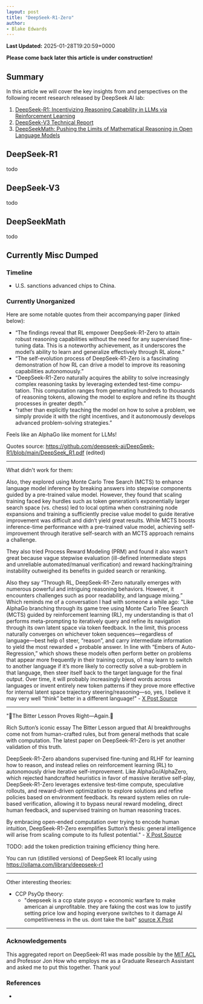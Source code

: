 ```yaml
---
layout: post
title: "DeepSeek-R1-Zero"
author:
- Blake Edwards
---
```

**Last Updated:** 2025-01-28T19:20:59+0000

**Please come back later this article is under construction!**

## Summary

In this article we will cover the key insights from and perspectives on the following recent research released by DeepSeek AI lab:
1. [DeepSeek-R1: Incentivizing Reasoning Capability in LLMs via Reinforcement Learning](https://github.com/deepseek-ai/DeepSeek-R1/blob/main/DeepSeek_R1.pdf)
2. [DeepSeek-V3 Technical Report](https://github.com/deepseek-ai/DeepSeek-V3/blob/main/DeepSeek_V3.pdf)
3. [DeepSeekMath: Pushing the Limits of Mathematical Reasoning in Open Language Models](https://arxiv.org/pdf/2402.03300)

## DeepSeek-R1
todo

## DeepSeek-V3
todo

## DeepSeekMath
todo

## Currently Misc Dumped

### Timeline
- U.S. sanctions advanced chips to China.

### Currently Unorganized

Here are some notable quotes from their accompanying paper (linked below):
- “The findings reveal that RL empower DeepSeek-R1-Zero to attain robust reasoning capabilities without the need for any supervised fine-tuning data. This is a noteworthy achievement, as it underscores the model’s ability to learn and generalize effectively through RL alone.”
- “The self-evolution process of DeepSeek-R1-Zero is a fascinating demonstration of how RL can drive a model to improve its reasoning capabilities autonomously.”
- “DeepSeek-R1-Zero naturally acquires the ability to solve increasingly complex reasoning tasks by leveraging extended test-time compu- tation. This computation ranges from generating hundreds to thousands of reasoning tokens, allowing the model to explore and refine its thought processes in greater depth.”
- “rather than explicitly teaching the model on how to solve a problem, we simply provide it with the right incentives, and it autonomously develops advanced problem-solving strategies.”

Feels like an AlphaGo like moment for LLMs!

Quotes source: https://github.com/deepseek-ai/DeepSeek-R1/blob/main/DeepSeek_R1.pdf (edited) 

---

What didn't work for them:

Also, they explored using Monte Carlo Tree Search (MCTS) to enhance language model inference by breaking answers into stepwise components guided by a pre-trained value model. However, they found that scaling training faced key hurdles such as token generation’s exponentially larger search space (vs. chess) led to local optima when constraining node expansions and training a sufficiently precise value model to guide iterative improvement was difficult and didn’t yield great results. While MCTS boosts inference-time performance with a pre-trained value model, achieving self-improvement through iterative self-search with an MCTS approach remains a challenge.

They also tried Process Reward Modeling (PRM) and found it also wasn’t great because vague stepwise evaluation (ill-defined intermediate steps and unreliable automated/manual verification) and reward hacking/training instability outweighed its benefits in guided search or reranking.

Also they say “Through RL, DeepSeek-R1-Zero naturally emerges with numerous powerful and intriguing reasoning behaviors. However, it encounters challenges such as poor readability, and language mixing.” Which reminds me of a conversation I had with someone a while ago:
"Like AlphaGo branching through its game tree using Monte Carlo Tree Search (MCTS) guided by reinforcement learning (RL), my understanding is that o1 performs meta-prompting to iteratively query and refine its navigation through its own latent space via token feedback. In the limit, this process naturally converges on whichever token sequences—regardless of language—best help o1 steer, “reason”, and carry intermediate information to yield the most rewarded + probable answer. In line with “Embers of Auto-Regression,” which shows these models often perform better on problems that appear more frequently in their training corpus, o1 may learn to switch to another language if it’s more likely to correctly solve a sub-problem in that language, then steer itself back to the target language for the final output. Over time, it will probably increasingly blend words across languages or invent entirely new token patterns if they prove more effective for internal latent space trajectory steering/reasoning—so, yes, I believe it may very well “think” better in a different language!" - [X Post Source](https://x.com/humanity_dao/status/1877219387930796159)

---

"🚨The Bitter Lesson Proves Right—Again.🚨

Rich Sutton’s iconic essay The Bitter Lesson argued that AI breakthroughs come not from human-crafted rules, but from general methods that scale with computation. The latest paper on DeepSeek-R1-Zero is yet another validation of this truth.

DeepSeek-R1-Zero abandons supervised fine-tuning and RLHF for learning how to reason, and instead relies on reinforcement learning (RL) to autonomously drive iterative self-improvement. Like AlphaGo/AlphaZero, which rejected handcrafted heuristics in favor of massive iterative self-play, DeepSeek-R1-Zero leverages extensive test-time compute, speculative rollouts, and reward-driven optimization to explore solutions and refine policies based on environment feedback. Its reward system relies on rule-based verification, allowing it to bypass neural reward modeling, direct human feedback, and supervised training on human reasoning traces.

By embracing open-ended computation over trying to encode human intuition, DeepSeek-R1-Zero exemplifies Sutton’s thesis: general intelligence will arise from scaling compute to its fullest potential." - [X Post Source](https://x.com/humanity_dao/status/1884283455443181636)

TODO: add the token prediction training efficiency thing here.

You can run (distilled versions) of DeepSeek R1 locally using https://ollama.com/library/deepseek-r1

---

Other interesting theories:
- CCP PsyOp theory:
    - "deepseek is a ccp state psyop + economic warfare to make american ai unprofitable. they are faking the cost was low to justify setting price low and hoping everyone switches to it damage AI competitiveness in the us. dont take the bait" [source X Post](https://x.com/nealkhosla/status/1882859736737194183)

---

### Acknowledgements
This aggregated report on DeepSeek-R1 was made possible by the [MIT ACL](https://acl.mit.edu/) and Professor Jon How who employs me as a Graduate Research Assistant and asked me to put this together. Thank you!

### References
- 